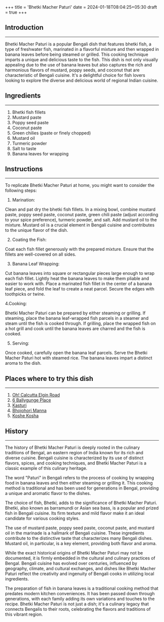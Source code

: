 +++
title = 'Bhetki Macher Paturi'
date = 2024-01-18T08:04:25+05:30
draft = true
+++

## Introduction

---

Bhetki Macher Paturi is a popular Bengali dish that features bhetki fish, a type of freshwater fish, marinated in a flavorful mixture and then wrapped in banana leaves before being steamed or grilled. This cooking technique imparts a unique and delicious taste to the fish. This dish is not only visually appealing due to the use of banana leaves but also captures the rich and harmonious flavors of mustard, poppy seeds, and coconut that are characteristic of Bengali cuisine. It's a delightful choice for fish lovers looking to explore the diverse and delicious world of regional Indian cuisine.

## Ingredients

---

1. Bhetki fish fillets
2. Mustard paste
3. Poppy seed paste
4. Coconut paste
5. Green chilies (paste or finely chopped)
6. Mustard oil
7. Turmeric powder
8. Salt to taste
9. Banana leaves for wrapping

## Instructions

---

To replicate Bhetki Macher Paturi at home, you might want to consider the following steps:

1. Marination:

Clean and pat dry the bhetki fish fillets.
In a mixing bowl, combine mustard paste, poppy seed paste, coconut paste, green chili paste (adjust according to your spice preference), turmeric powder, and salt.
Add mustard oil to the mixture. Mustard oil is a crucial element in Bengali cuisine and contributes to the unique flavor of the dish.

2. Coating the Fish:

Coat each fish fillet generously with the prepared mixture. Ensure that the fillets are well-covered on all sides.

3. Banana Leaf Wrapping:

Cut banana leaves into square or rectangular pieces large enough to wrap each fish fillet.
Lightly heat the banana leaves to make them pliable and easier to work with.
Place a marinated fish fillet in the center of a banana leaf piece, and fold the leaf to create a neat parcel. Secure the edges with toothpicks or twine.

4.Cooking:

Bhetki Macher Paturi can be prepared by either steaming or grilling.
If steaming, place the banana leaf-wrapped fish parcels in a steamer and steam until the fish is cooked through.
If grilling, place the wrapped fish on a hot grill and cook until the banana leaves are charred and the fish is cooked.

5. Serving:

Once cooked, carefully open the banana leaf parcels.
Serve the Bhetki Macher Paturi hot with steamed rice. The banana leaves impart a distinct aroma to the dish.

## Places where to try this dish

---

1. [Oh! Calcutta Elgin Road](https://maps.app.goo.gl/M6ky7vSSNZSY45to8)
2. [6 Ballygunge Place](https://maps.app.goo.gl/Y3YqagaTTHaV2G3L6)
3. [Kasturi](https://maps.app.goo.gl/Gye4S2HAeB4YZ8cP9)
4. [Bhojohori Manna](https://maps.app.goo.gl/14BaWixN25PGZ7t69)
5. [Koshe Kosha](https://maps.app.goo.gl/suq6DEYS5sEWpxQt5)

## History

---

The history of Bhetki Macher Paturi is deeply rooted in the culinary traditions of Bengal, an eastern region of India known for its rich and diverse cuisine. Bengali cuisine is characterized by its use of distinct flavors, spices, and cooking techniques, and Bhetki Macher Paturi is a classic example of this culinary heritage.

The word "Paturi" in Bengali refers to the process of cooking by wrapping food in banana leaves and then either steaming or grilling it. This cooking method is traditional and has been used for generations in Bengal, providing a unique and aromatic flavor to the dishes.

The choice of fish, Bhetki, adds to the significance of Bhetki Macher Paturi. Bhetki, also known as barramundi or Asian sea bass, is a popular and prized fish in Bengali cuisine. Its firm texture and mild flavor make it an ideal candidate for various cooking styles.

The use of mustard paste, poppy seed paste, coconut paste, and mustard oil in the marinade is a hallmark of Bengali cuisine. These ingredients contribute to the distinctive taste that characterizes many Bengali dishes. Mustard oil, in particular, is a key element, providing both flavor and aroma.

While the exact historical origins of Bhetki Macher Paturi may not be documented, it is firmly embedded in the cultural and culinary practices of Bengal. Bengali cuisine has evolved over centuries, influenced by geography, climate, and cultural exchanges, and dishes like Bhetki Macher Paturi reflect the creativity and ingenuity of Bengali cooks in utilizing local ingredients.

The preparation of fish in banana leaves is a traditional cooking method that predates modern kitchen conveniences. It has been passed down through generations, with each family adding its own variations and touches to the recipe. Bhetki Macher Paturi is not just a dish; it's a culinary legacy that connects Bengalis to their roots, celebrating the flavors and traditions of this vibrant region.
